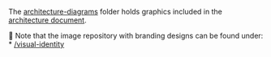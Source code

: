 The 
[architecture-diagrams](https://github.com/Constellation-Labs/visual-identity)
folder holds graphics included in the 
[architecture document](https://github.com/Constellation-Labs/constellation/docs/architecture.md).

:art: Note that the image repository with branding designs can be found under:
	* [/visual-identity](https://github.com/Constellation-Labs/visual-identity)
